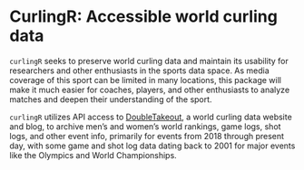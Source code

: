 # CurlingR: Accessible world curling data

`curlingR` seeks to preserve world curling data and maintain its usability for researchers and other enthusiasts in the sports data space. As media coverage of this sport can be limited in many locations, this package will make it much easier for coaches, players, and other enthusiasts to analyze matches and deepen their understanding of the sport.

`curlingR` utilizes API access to [DoubleTakeout](https://doubletakeout.com/), a world curling data website and blog, to archive men’s and women’s world rankings, game logs, shot logs, and other event info, primarily for events from 2018 through present day, with some game and shot log data dating back to 2001 for major events like the Olympics and World Championships.

